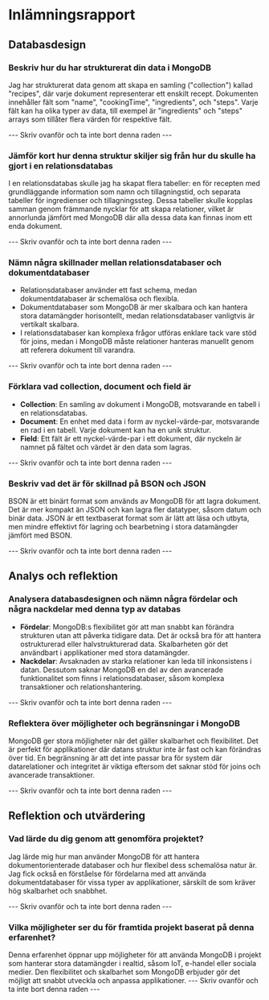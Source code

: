 # Inlämningsrapport

## Databasdesign

### Beskriv hur du har strukturerat din data i MongoDB
Jag har strukturerat data genom att skapa en samling ("collection") kallad "recipes", där varje dokument representerar ett enskilt recept. Dokumenten innehåller fält som "name", "cookingTime", "ingredients", och "steps". Varje fält kan ha olika typer av data, till exempel är "ingredients" och "steps" arrays som tillåter flera värden för respektive fält.

--- Skriv ovanför och ta inte bort denna raden ---

### Jämför kort hur denna struktur skiljer sig från hur du skulle ha gjort i en relationsdatabas
I en relationsdatabas skulle jag ha skapat flera tabeller: en för recepten med grundläggande information som namn och tillagningstid, och separata tabeller för ingredienser och tillagningssteg. Dessa tabeller skulle kopplas samman genom främmande nycklar för att skapa relationer, vilket är annorlunda jämfört med MongoDB där alla dessa data kan finnas inom ett enda dokument.

--- Skriv ovanför och ta inte bort denna raden ---

### Nämn några skillnader mellan relationsdatabaser och dokumentdatabaser
- Relationsdatabaser använder ett fast schema, medan dokumentdatabaser är schemalösa och flexibla.
- Dokumentdatabaser som MongoDB är mer skalbara och kan hantera stora datamängder horisontellt, medan relationsdatabaser vanligtvis är vertikalt skalbara.
- I relationsdatabaser kan komplexa frågor utföras enklare tack vare stöd för joins, medan i MongoDB måste relationer hanteras manuellt genom att referera dokument till varandra.

--- Skriv ovanför och ta inte bort denna raden ---
  
### Förklara vad collection, document och field är
- **Collection**: En samling av dokument i MongoDB, motsvarande en tabell i en relationsdatabas.
- **Document**: En enhet med data i form av nyckel-värde-par, motsvarande en rad i en tabell. Varje dokument kan ha en unik struktur.
- **Field**: Ett fält är ett nyckel-värde-par i ett dokument, där nyckeln är namnet på fältet och värdet är den data som lagras.

--- Skriv ovanför och ta inte bort denna raden ---

### Beskriv vad det är för skillnad på BSON och JSON
BSON är ett binärt format som används av MongoDB för att lagra dokument. Det är mer kompakt än JSON och kan lagra fler datatyper, såsom datum och binär data. JSON är ett textbaserat format som är lätt att läsa och utbyta, men mindre effektivt för lagring och bearbetning i stora datamängder jämfört med BSON.

--- Skriv ovanför och ta inte bort denna raden ---

## Analys och reflektion

### Analysera databasdesignen och nämn några fördelar och några nackdelar med denna typ av databas
- **Fördelar**: MongoDB:s flexibilitet gör att man snabbt kan förändra strukturen utan att påverka tidigare data. Det är också bra för att hantera ostrukturerad eller halvstrukturerad data. Skalbarheten gör det användbart i applikationer med stora datamängder.
- **Nackdelar**: Avsaknaden av starka relationer kan leda till inkonsistens i datan. Dessutom saknar MongoDB en del av den avancerade funktionalitet som finns i relationsdatabaser, såsom komplexa transaktioner och relationshantering.

--- Skriv ovanför och ta inte bort denna raden ---

### Reflektera över möjligheter och begränsningar i MongoDB
MongoDB ger stora möjligheter när det gäller skalbarhet och flexibilitet. Det är perfekt för applikationer där datans struktur inte är fast och kan förändras över tid. En begränsning är att det inte passar bra för system där datarelationer och integritet är viktiga eftersom det saknar stöd för joins och avancerade transaktioner.

--- Skriv ovanför och ta inte bort denna raden ---

## Reflektion och utvärdering

### Vad lärde du dig genom att genomföra projektet?
Jag lärde mig hur man använder MongoDB för att hantera dokumentorienterade databaser och hur flexibel dess schemalösa natur är. Jag fick också en förståelse för fördelarna med att använda dokumentdatabaser för vissa typer av applikationer, särskilt de som kräver hög skalbarhet och snabbhet.

--- Skriv ovanför och ta inte bort denna raden ---

### Vilka möjligheter ser du för framtida projekt baserat på denna erfarenhet?
Denna erfarenhet öppnar upp möjligheter för att använda MongoDB i projekt som hanterar stora datamängder i realtid, såsom IoT, e-handel eller sociala medier. Den flexibilitet och skalbarhet som MongoDB erbjuder gör det möjligt att snabbt utveckla och anpassa applikationer.
--- Skriv ovanför och ta inte bort denna raden ---
